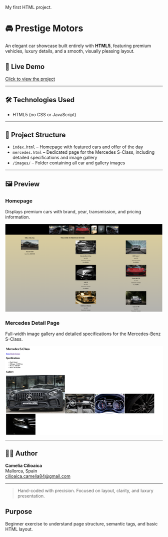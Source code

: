 My first HTML project.

# 🚘 Prestige Motors

An elegant car showcase built entirely with **HTML5**, featuring premium vehicles, luxury details, and a smooth, visually pleasing layout.

## 🚗 Live Demo  
[Click to view the project](https://ileanacamelia.github.io/prestige-motors/)

---

## 🛠 Technologies Used  
- HTML5 (no CSS or JavaScript)

---

## 📂 Project Structure  
- `index.html` – Homepage with featured cars and offer of the day  
- `mercedes.html` – Dedicated page for the Mercedes S-Class, including detailed specifications and image gallery  
- `/images/` – Folder containing all car and gallery images  

---

## 🖼️ Preview

### Homepage
Displays premium cars with brand, year, transmission, and pricing information.

![Homepage Preview](preview-home.png)

### Mercedes Detail Page
Full-width image gallery and detailed specifications for the Mercedes-Benz S-Class.

![Mercedes Page Preview](preview-mercedes.png)


---

## 👩‍💼 Author  
**Camelia Cilioaica**  
Mallorca, Spain  
[cilioaica.camelia84@gmail.com](mailto:cilioaica.camelia@gmail.com)

---

> Hand-coded with precision. Focused on layout, clarity, and luxury presentation.


## Purpose
Beginner exercise to understand page structure, semantic tags, and basic HTML layout.

